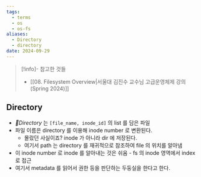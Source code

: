```yaml
---
tags:
  - terms
  - os
  - os-fs
aliases:
  - Directory
  - directory
date: 2024-09-29
---
```

> [!info]- 참고한 것들
> - [[08. Filesystem Overview|서울대 김진수 교수님 고급운영체제 강의 (Spring 2024)]]

## Directory

- *Directory* 는 `[file_name, inode_id]` 의 list 를 담은 파일
- 파일 이름은 directory 를 이용해 inode number 로 변환된다.
	- 몰랐던 사실이죠? inode 가 아니라 dir 에 저장된다.
	- 여기서 path 는 directory 를 재귀적으로 참조하여 file 의 위치를 알아냄
- 이 inode number 로 inode 를 알아내는 것은 쉬움 - fs 의 inode 영역에서 index 로 접근
- 여기서 metadata 를 읽어서 권한 등을 판단하는 두둥실을 한다고 한다.